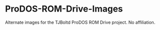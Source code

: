# ProDOS-ROM-Drive-Images
Alternate images for the TJBoltd ProDOS ROM Drive project. No affiliation.
